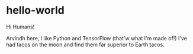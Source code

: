 # hello-world

Hi Humans!

Arvindh here, I like Python and TensorFlow (that'w what I'm made of!)
I've had tacos on the moon and find them far superior to Earth tacos.

